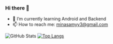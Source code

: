 ### Hi there 👋

- 🌱 I’m currently learning Android and Backend
- 📫 How to reach me: minasamyy3@gmail.com

![GitHub Stats](https://github-readme-stats.vercel.app/api?username=minasa576&theme=radical)
[![Top Langs](https://github-readme-stats.vercel.app/api/top-langs/?username=minasa576&langs_count=8)](https://github.com/anuraghazra/github-readme-stats)
